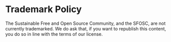 # Trademark Policy

The Sustainable Free and Open Source Community, and the SFOSC, are not currently
trademarked. We do ask that, if you want to republish this content, you do so in
line with the terms of our license.
